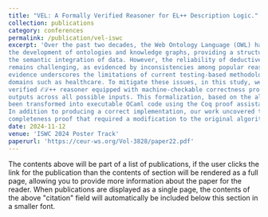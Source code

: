 ```yaml
---
title: "VEL: A Formally Verified Reasoner for EL++ Description Logic."
collection: publications
category: conferences
permalink: /publication/vel-iswc
excerpt: 'Over the past two decades, the Web Ontology Language (OWL) has been instrumental in advancing
the development of ontologies and knowledge graphs, providing a structured framework that enhances
the semantic integration of data. However, the reliability of deductive reasoning within these systems
remains challenging, as evidenced by inconsistencies among popular reasoners in competitions. This
evidence underscores the limitations of current testing-based methodologies, particularly in high-stakes
domains such as healthcare. To mitigate these issues, in this study, we have developed VEL, a formally
verified ℰℒ++ reasoner equipped with machine-checkable correctness proofs that ensure the validity of
outputs across all possible inputs. This formalization, based on the algorithm of Baader et al.[1], has
been transformed into executable OCaml code using the Coq proof assistant’s extraction capabilities.
In addition to producing a correct implementation, our work uncovered two errors in the published
completeness proof that required a modification to the original algorithm.'
date: 2024-11-12
venue: 'ISWC 2024 Poster Track'
paperurl: 'https://ceur-ws.org/Vol-3828/paper22.pdf'
---
```


The contents above will be part of a list of publications, if the user clicks the link for the publication than the contents of section will be rendered as a full page, allowing you to provide more information about the paper for the reader. When publications are displayed as a single page, the contents of the above "citation" field will automatically be included below this section in a smaller font.

